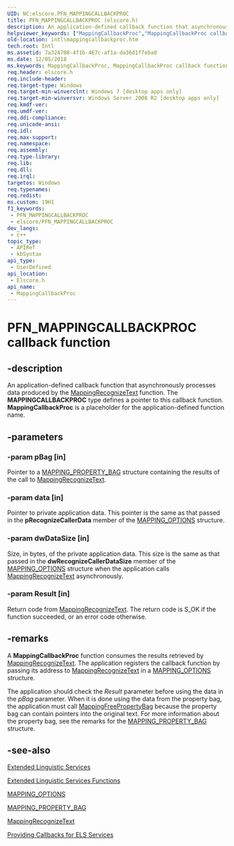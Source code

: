 ```yaml
---
UID: NC:elscore.PFN_MAPPINGCALLBACKPROC
title: PFN_MAPPINGCALLBACKPROC (elscore.h)
description: An application-defined callback function that asynchronously processes data produced by the MappingRecognizeText function.
helpviewer_keywords: ["MappingCallbackProc","MappingCallbackProc callback function [Internationalization for Windows Applications]","PFN_MAPPINGCALLBACKPROC","PFN_MAPPINGCALLBACKPROC callback","elscore/MappingCallbackProc","intl.mappingcallbackproc"]
old-location: intl\mappingcallbackproc.htm
tech.root: Intl
ms.assetid: 7a324708-4f1b-467c-af1a-da36d1f7eba0
ms.date: 12/05/2018
ms.keywords: MappingCallbackProc, MappingCallbackProc callback function [Internationalization for Windows Applications], PFN_MAPPINGCALLBACKPROC, PFN_MAPPINGCALLBACKPROC callback, elscore/MappingCallbackProc, intl.mappingcallbackproc
req.header: elscore.h
req.include-header: 
req.target-type: Windows
req.target-min-winverclnt: Windows 7 [desktop apps only]
req.target-min-winversvr: Windows Server 2008 R2 [desktop apps only]
req.kmdf-ver: 
req.umdf-ver: 
req.ddi-compliance: 
req.unicode-ansi: 
req.idl: 
req.max-support: 
req.namespace: 
req.assembly: 
req.type-library: 
req.lib: 
req.dll: 
req.irql: 
targetos: Windows
req.typenames: 
req.redist: 
ms.custom: 19H1
f1_keywords:
 - PFN_MAPPINGCALLBACKPROC
 - elscore/PFN_MAPPINGCALLBACKPROC
dev_langs:
 - c++
topic_type:
 - APIRef
 - kbSyntax
api_type:
 - UserDefined
api_location:
 - Elscore.h
api_name:
 - MappingCallbackProc
---
```


# PFN_MAPPINGCALLBACKPROC callback function


## -description

An application-defined callback function that asynchronously processes data produced by the <a href="/windows/desktop/api/elscore/nf-elscore-mappingrecognizetext">MappingRecognizeText</a> function. The <b>MAPPINGCALLBACKPROC</b> type defines a pointer to this callback function. <b>MappingCallbackProc</b> is a placeholder for the application-defined function name.

## -parameters

### -param pBag [in]

Pointer to a <a href="/windows/desktop/api/elscore/ns-elscore-mapping_property_bag">MAPPING_PROPERTY_BAG</a> structure containing the results of the call to <a href="/windows/desktop/api/elscore/nf-elscore-mappingrecognizetext">MappingRecognizeText</a>.

### -param data [in]

Pointer to private application data. This pointer is the same as that passed in the <b>pRecognizeCallerData</b> member of the <a href="/windows/desktop/api/elscore/ns-elscore-mapping_options">MAPPING_OPTIONS</a> structure.

### -param dwDataSize [in]

Size, in bytes, of the private application data. This size is the same as that passed in the <b>dwRecognizeCallerDataSize</b> member of the <a href="/windows/desktop/api/elscore/ns-elscore-mapping_options">MAPPING_OPTIONS</a> structure when the application calls <a href="/windows/desktop/api/elscore/nf-elscore-mappingrecognizetext">MappingRecognizeText</a> asynchronously.

### -param Result [in]

Return code from <a href="/windows/desktop/api/elscore/nf-elscore-mappingrecognizetext">MappingRecognizeText</a>. The return code is S_OK if the function succeeded, or an error code otherwise.

## -remarks

A <b>MappingCallbackProc</b> function consumes the results retrieved by <a href="/windows/desktop/api/elscore/nf-elscore-mappingrecognizetext">MappingRecognizeText</a>. The application registers the callback function by passing its address to <a href="/windows/desktop/api/elscore/nf-elscore-mappingrecognizetext">MappingRecognizeText</a> in a <a href="/windows/desktop/api/elscore/ns-elscore-mapping_options">MAPPING_OPTIONS</a> structure.

The application should check the <i>Result</i> parameter before using the data in the <i>pBag</i> parameter. When it is done using the data from the property bag, the application must call <a href="/windows/desktop/api/elscore/nf-elscore-mappingfreepropertybag">MappingFreePropertyBag</a> because the property bag can contain pointers into the original text. For more information about the property bag, see the remarks for the <a href="/windows/desktop/api/elscore/ns-elscore-mapping_property_bag">MAPPING_PROPERTY_BAG</a> structure.

## -see-also

<a href="/windows/desktop/Intl/extended-linguistic-services">Extended Linguistic Services</a>



<a href="/windows/desktop/Intl/extended-linguistic-services-functions">Extended Linguistic Services Functions</a>



<a href="/windows/desktop/api/elscore/ns-elscore-mapping_options">MAPPING_OPTIONS</a>



<a href="/windows/desktop/api/elscore/ns-elscore-mapping_property_bag">MAPPING_PROPERTY_BAG</a>



<a href="/windows/desktop/api/elscore/nf-elscore-mappingrecognizetext">MappingRecognizeText</a>



<a href="/windows/desktop/Intl/providing-callbacks-for-els-services">Providing Callbacks for ELS Services</a>
